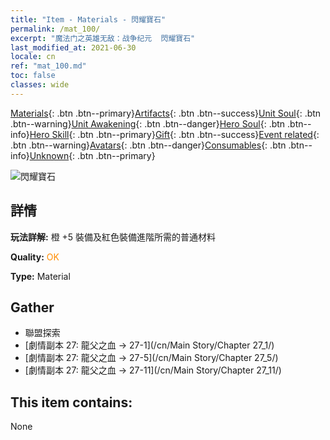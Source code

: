 ```yaml
---
title: "Item - Materials - 閃耀寶石"
permalink: /mat_100/
excerpt: "魔法门之英雄无敌：战争纪元  閃耀寶石"
last_modified_at: 2021-06-30
locale: cn
ref: "mat_100.md"
toc: false
classes: wide
---
```

 [Materials](/ItemsCN/){: .btn .btn--primary}[Artifacts](/ItemsCN/Artifacts/){: .btn .btn--success}[Unit Soul](/ItemsCN/UnitSoul/){: .btn .btn--warning}[Unit Awakening](/ItemsCN/UnitAwakening/){: .btn .btn--danger}[Hero Soul](/ItemsCN/HeroSoul/){: .btn .btn--info}[Hero Skill](/ItemsCN/HeroSkill/){: .btn .btn--primary}[Gift](/ItemsCN/Gift/){: .btn .btn--success}[Event related](/ItemsCN/Events/){: .btn .btn--warning}[Avatars](/ItemsCN/Avatars/){: .btn .btn--danger}[Consumables](/ItemsCN/Consumables/){: .btn .btn--info}[Unknown](/ItemsCN/Unknown/){: .btn .btn--primary}

 ![閃耀寶石](/images/t/i_cailiao_baoshi3.png)

## 詳情
 **玩法詳解:** 橙 +5 裝備及紅色裝備進階所需的普通材料

 **Quality:** <span style="color: #FF8C00">OK</span>

 **Type:** Material

## Gather

*    聯盟探索 
*    [劇情副本 27: 龍父之血 -> 27-1](/cn/Main Story/Chapter 27_1/) 
*    [劇情副本 27: 龍父之血 -> 27-5](/cn/Main Story/Chapter 27_5/) 
*    [劇情副本 27: 龍父之血 -> 27-11](/cn/Main Story/Chapter 27_11/) 

## This item contains:

  None

